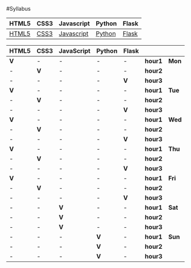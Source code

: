 #Syllabus


| HTML5         | CSS3          |Javascript    |Python    |Flask    |
| ------------- | ------------- |--------------|----------|---------|
| [HTML5]( http://www.w3school.com.cn/html5/index.asp "W3Cschool") |[CSS3]( http://www.w3school.com.cn/css3/index.asp "W3Cschool")|[Javascript](http://www.liaoxuefeng.com/wiki/001434446689867b27157e896e74d51a89c25cc8b43bdb3000 "廖雪峰")|[Python](http://www.liaoxuefeng.com/wiki/0014316089557264a6b348958f449949df42a6d3a2e542c000 "廖雪峰py3")|[Flask](http://flask.pocoo.org/ "Flask 官网")|


| HTML5         | CSS3          |JavaScript    |Python        |Flask          |           |         |
| ------------- | ------------ |-------------- |------------- |---------------|---------- |-------- |
|**V**          |-             |-              |-             |-              |**hour1**  |**Mon**  |
|-              |**V**         |-              |-             |-              |**hour2**  |
|-              |-             |-              |-             |**V**          |**hour3**  |
|**V**          |-             |-              |-             |-              |**hour1**  |**Tue**  |
|-              |**V**         |-              |-             |-              |**hour2**  |
|-              |-             |-              |-             |**V**          |**hour3**  |
|**V**          |-             |-              |-             |-              |**hour1**  |**Wed**  |
|-              |**V**         |-              |-             |-              |**hour2**  |
|-              |-             |-              |-             |**V**          |**hour3**  |
|**V**          |-             |-              |-             |-              |**hour1**  |**Thu**  |
|-              |**V**         |-              |-             |-              |**hour2**  |
|-              |-             |-              |-             |**V**          |**hour3**  |
|**V**          |-             |-              |-             |-              |**hour1**  |**Fri**  |
|-              |**V**         |-              |-             |-              |**hour2**  |
|-              |-             |-              |-             |**V**          |**hour3**  |
|-              |-             |**V**          |-             |-              |**hour1**  |**Sat**  |
|-              |-             |**V**          |-             |-              |**hour2**  |
|-              |-             |**V**          |-             |-              |**hour3**  |
|-              |-             |-              |**V**         |-              |**hour1**  |**Sun**  |
|-              |-             |-              |**V**         |-              |**hour2**  |
|-              |-             |-              |**V**         |-              |**hour3**  |
